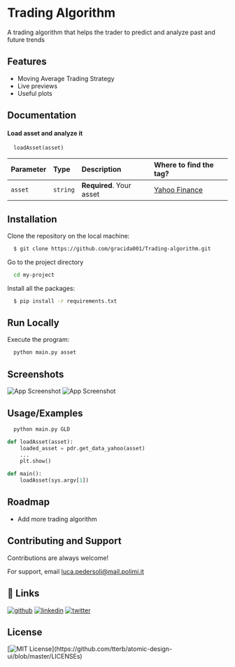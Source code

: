 
# Trading Algorithm

A trading algorithm that helps the trader to predict and analyze past and future trends
## Features

- Moving Average Trading Strategy
- Live previews
- Useful plots

## Documentation

#### Load asset and analyze it

```python
  loadAsset(asset)
```

| Parameter | Type     | Description                |Where to find the tag?|
| :-------- | :------- | :------------------------- |:----|
| `asset` | `string` | **Required**. Your asset |[Yahoo Finance](https://finance.yahoo.com/)|




## Installation

Clone the repository on the local machine:

```bash
  $ git clone https://github.com/gracida001/Trading-algorithm.git
```
Go to the project directory

```bash
  cd my-project
```
Install all the packages:
```bash
  $ pip install -r requirements.txt
```
    

## Run Locally

Execute the program:

```bash
  python main.py asset
```


## Screenshots

![App Screenshot](https://via.placeholder.com/468x300?text=App+Screenshot+Here)
![App Screenshot](https://via.placeholder.com/468x300?text=App+Screenshot+Here)


## Usage/Examples

```bash
  python main.py GLD
```

```python
def loadAsset(asset):
    loaded_asset = pdr.get_data_yahoo(asset)
    ...
    plt.show()

def main():
    loadAsset(sys.argv[1])

```
## Roadmap

- Add more trading algorithm

## Contributing and Support

Contributions are always welcome!

For support, email luca.pedersoli@mail.polimi.it

## 🔗 Links
[![github](https://img.shields.io/badge/github-%23121011.svg?style=for-the-badge&logo=github&logoColor=white)](https://github.com/gracida001)
[![linkedin](https://img.shields.io/badge/linkedin-0A66C2?style=for-the-badge&logo=linkedin&logoColor=white)](www.linkedin.com/in/luca-pedersoli-820009202)
[![twitter](https://img.shields.io/badge/twitter-1DA1F2?style=for-the-badge&logo=twitter&logoColor=white)](https://twitter.com/LucaPedersoli01)


## License
[![MIT License](https://img.shields.io/apm/l/atomic-design-ui.svg?)](https://github.com/tterb/atomic-design-ui/blob/master/LICENSEs)


